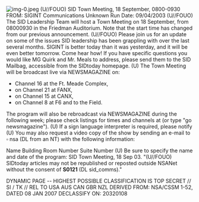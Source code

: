 ![img-0.jpeg](img-0.jpeg)
(U//FOUO) SID Town Meeting, 18 September, 0800-0930
FROM: SIGINT Communications
Unknown
Run Date: 09/04/2003
(U//FOUO) The SID Leadership Team will host a Town Meeting on 18 September, from 08000930 in the Friedman Auditorium. Note that the start time has changed from our previous announcement.
(U//FOUO) Please join us for an update on some of the issues SID leadership has been grappling with over the last several months. SIGINT is better today than it was yesterday, and it will be even better tomorrow. Come hear how! If you have specific questions you would like MG Quirk and Mr. Meals to address, please send them to the SID Mailbag, accessible from the SIDtoday homepage.
(U) The Town Meeting will be broadcast live via NEWSMAGAZINE on:

- Channel 16 at the Ft. Meade Complex,
- on Channel 21 at FANX,
- on Channel 15 at CANX,
- on Channel 8 at F6 and to the Field.

The program will also be rebroadcast via NEWSMAGAZINE during the following week; please check listings for times and channels at (or type "go newsmagazine").
(U) If a sign language interpreter is required, please notify
(U) You may also request a video copy of the show by sending an e-mail to $\square$ nsa (DL from an NT) with the following information:

Name Building
Room Number
Suite Number
(U) Be sure to specify the name and date of the program: SID Town Meeting, 18 Sep 03.
"(U//FOUO) SIDtoday articles may not be republished or reposted outside NSANet without the consent of $\mathbf{S 0 1 2 1}$ (DL sid_comms)."

DYNAMIC PAGE -- HIGHEST POSSIBLE CLASSIFICATION IS TOP SECRET // SI / TK // REL TO USA AUS CAN GBR NZL DERIVED FROM: NSA/CSSM 1-52, DATED 08 JAN 2007 DECLASSIFY ON: 20320108
